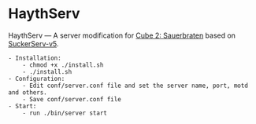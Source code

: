 HaythServ
========
HaythServ — A server modification for <a href="http://sauerbraten.org">Cube 2: Sauerbraten</a> based on <a href="https://code.google.com/p/suckerserv/">SuckerServ-v5</a>.

	- Installation:
		- chmod +x ./install.sh
		- ./install.sh
	- Configuration:
		- Edit conf/server.conf file and set the server name, port, motd and others.
		- Save conf/server.conf file
	- Start:
		- run ./bin/server start
